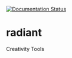 [![Documentation Status](https://readthedocs.org/projects/radiant/badge/?version=latest)](https://readthedocs.org/projects/radiant/?badge=latest)

# radiant
Creativity Tools
